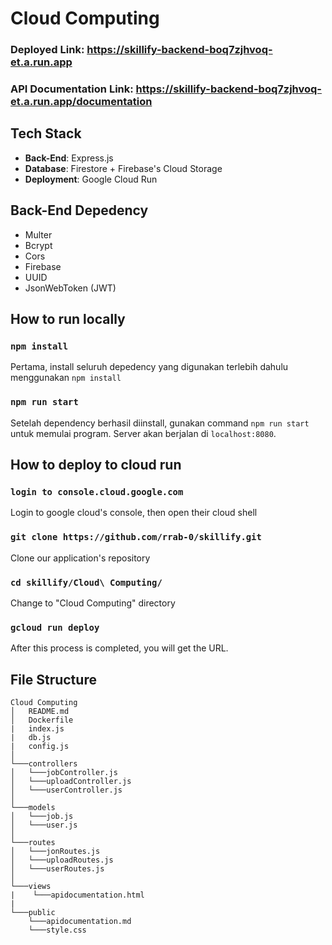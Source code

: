 # Cloud Computing

### Deployed Link: https://skillify-backend-boq7zjhvoq-et.a.run.app

### API Documentation Link: https://skillify-backend-boq7zjhvoq-et.a.run.app/documentation

## Tech Stack

- **Back-End**: Express.js
- **Database**: Firestore + Firebase's Cloud Storage
- **Deployment**: Google Cloud Run

## Back-End Depedency

- Multer
- Bcrypt
- Cors
- Firebase
- UUID
- JsonWebToken (JWT)

## How to run locally

### `npm install`

Pertama, install seluruh depedency yang digunakan terlebih dahulu menggunakan `npm install`

### `npm run start`

Setelah dependency berhasil diinstall, gunakan command `npm run start` untuk memulai program. Server akan berjalan di `localhost:8080`.

## How to deploy to cloud run

### `login to console.cloud.google.com`

Login to google cloud's console, then open their cloud shell

### `git clone https://github.com/rrab-0/skillify.git`

Clone our application's repository

### `cd skillify/Cloud\ Computing/`

Change to "Cloud Computing" directory

### `gcloud run deploy`

After this process is completed, you will get the URL.

## File Structure

```
Cloud Computing
│   README.md
│   Dockerfile
|   index.js
|   db.js
|   config.js
│
└───controllers
│   └───jobController.js
│   └───uploadController.js
│   └───userController.js
│
└───models
│   └───job.js
│   └───user.js
│
└───routes
│   └───jonRoutes.js
│   └───uploadRoutes.js
│   └───userRoutes.js
│
└───views
|    └───apidocumentation.html
|
└───public
    └───apidocumentation.md
    └───style.css

```
